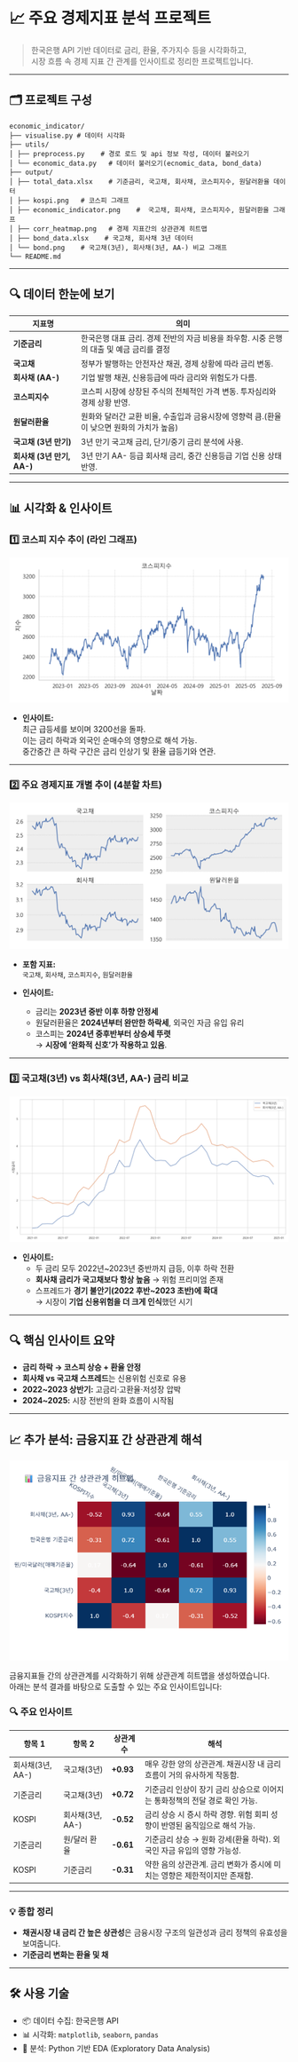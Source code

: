 # 📈 주요 경제지표 분석 프로젝트

> 한국은행 API 기반 데이터로 금리, 환율, 주가지수 등을 시각화하고,  
> 시장 흐름 속 경제 지표 간 관계를 인사이트로 정리한 프로젝트입니다.


---

## 🗂️ 프로젝트 구성

```
economic_indicator/
├── visualise.py # 데이터 시각화
├── utils/
│ ├── preprocess.py    # 경로 로드 및 api 정보 작성, 데이터 불러오기
│ └── economic_data.py   # 데이터 불러오기(ecnomic_data, bond_data)
├── output/
│ ├── total_data.xlsx    # 기준금리, 국고채, 회사채, 코스피지수, 원달러환율 데이터
│ ├── kospi.png   # 코스피 그래프
│ ├── economic_indicator.png    #  국고채, 회사채, 코스피지수, 원달러환율 그래프
│ ├── corr_heatmap.png   # 경제 지표간의 상관관계 히트맵
│ ├── bond_data.xlsx    # 국고채, 회사채 3년 데이터
│ └── bond.png    # 국고채(3년), 회사채(3년, AA-) 비교 그래프 
└── README.md
```

---

## 🔍 데이터 한눈에 보기

| 지표명               | 의미                                                  |
|---------------------|-----------------------------------------------------|
| **기준금리**          | 한국은행 대표 금리. 경제 전반의 자금 비용을 좌우함. 시중 은행의 대출 및 예금 금리를 결정         |
| **국고채**            | 정부가 발행하는 안전자산 채권, 경제 상황에 따라 금리 변동.     |
| **회사채 (AA-)**      | 기업 발행 채권, 신용등급에 따라 금리와 위험도가 다름.          |
| **코스피지수**         | 코스피 시장에 상장된 주식의 전체적인 가격 변동. 투자심리와 경제 상황 반영.           |
| **원달러환율**          | 원화와 달러간 교환 비율, 수출입과 금융시장에 영향력 큼.(환율이 낮으면 원화의 가치가 높음)            |
| **국고채 (3년 만기)**   | 3년 만기 국고채 금리, 단기/중기 금리 분석에 사용.              |
| **회사채 (3년 만기, AA-)** | 3년 만기 AA- 등급 회사채 금리, 중간 신용등급 기업 신용 상태 반영. |

---

## 📊 시각화 & 인사이트

### 1️⃣ **코스피 지수 추이 (라인 그래프)**  
![코스피지수](outputs/kospi.png)

- **인사이트:**  
  최근 급등세를 보이며 3200선을 돌파.  
  이는 금리 하락과 외국인 순매수의 영향으로 해석 가능.  
  중간중간 큰 하락 구간은 금리 인상기 및 환율 급등기와 연관.

---

### 2️⃣ **주요 경제지표 개별 추이 (4분할 차트)**  
![경제지표 4개](outputs/economic_indicator.png)

- **포함 지표:**  
  `국고채`, `회사채`, `코스피지수`, `원달러환율`

- **인사이트:**  
  - 금리는 **2023년 중반 이후 하향 안정세**  
  - 원달러환율은 **2024년부터 완만한 하락세**, 외국인 자금 유입 유리  
  - 코스피는 **2024년 중후반부터 상승세 뚜렷**  
  → **시장에 ‘완화적 신호’가 작용하고 있음**.

---

### 3️⃣ **국고채(3년) vs 회사채(3년, AA-) 금리 비교**  
![채권금리 스프레드](outputs/bond.png)

- **인사이트:**  
  - 두 금리 모두 2022년~2023년 중반까지 급등, 이후 하락 전환  
  - **회사채 금리가 국고채보다 항상 높음** → 위험 프리미엄 존재  
  - 스프레드가 **경기 불안기(2022 후반~2023 초반)에 확대**  
    → 시장이 **기업 신용위험을 더 크게 인식**했던 시기

---

## 🔍 핵심 인사이트 요약

- **금리 하락 → 코스피 상승 + 환율 안정**
- **회사채 vs 국고채 스프레드**는 신용위험 신호로 유용
- **2022~2023 상반기:** 고금리·고환율·저성장 압박
- **2024~2025:** 시장 전반의 완화 흐름이 시작됨

---
## 📈 추가 분석: 금융지표 간 상관관계 해석
![상관관계](outputs/corr_heatmap.png)

금융지표들 간의 상관관계를 시각화하기 위해 상관관계 히트맵을 생성하였습니다.  
아래는 분석 결과를 바탕으로 도출할 수 있는 주요 인사이트입니다:

### 🔍 주요 인사이트

| 항목 1 | 항목 2 | 상관계수 | 해석 |
|--------|--------|----------|------|
| 회사채(3년, AA-) | 국고채(3년) | **+0.93** | 매우 강한 양의 상관관계. 채권시장 내 금리 흐름이 거의 유사하게 작동함. |
| 기준금리 | 국고채(3년) | **+0.72** | 기준금리 인상이 장기 금리 상승으로 이어지는 통화정책의 전달 경로 확인 가능. |
| KOSPI | 회사채(3년, AA-) | **-0.52** | 금리 상승 시 증시 하락 경향. 위험 회피 성향이 반영된 움직임으로 해석 가능. |
| 기준금리 | 원/달러 환율 | **-0.61** | 기준금리 상승 → 원화 강세(환율 하락). 외국인 자금 유입의 영향 가능성. |
| KOSPI | 기준금리 | **-0.31** | 약한 음의 상관관계. 금리 변화가 증시에 미치는 영향은 제한적이지만 존재함. |

---

### 💡 종합 정리

- **채권시장 내 금리 간 높은 상관성**은 금융시장 구조의 일관성과 금리 정책의 유효성을 보여줍니다.
- **기준금리 변화는 환율 및 채**
---

## 🛠️ 사용 기술

- 📦 데이터 수집: 한국은행 API
- 📊 시각화: `matplotlib`, `seaborn`, `pandas`
- 🧠 분석: Python 기반 EDA (Exploratory Data Analysis)


